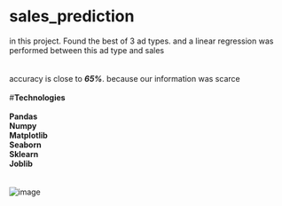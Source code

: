 # sales_prediction
in this project. Found the best of 3 ad types. and a linear regression was performed between this ad type and sales
<br>
<br>
<br>
accuracy is close to _**65%**_. because our information was scarce
<br>
<br>
#**Technologies**
<br>
<br>
**Pandas**
<br>
**Numpy**
<br>
**Matplotlib**
<br>
**Seaborn**
<br>
**Sklearn**
<br>
**Joblib**
<br>
<br>
<br>
![image](https://github.com/jamshid-ds/sales_prediction/assets/117648241/5d1b2bc7-0c6c-440b-b244-4e3b907995a5)

